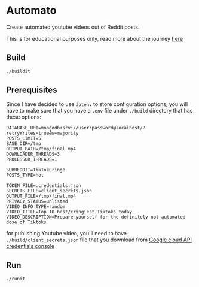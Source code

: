 # Automato

Create automated youtube videos out of Reddit posts.

This is for educational purposes only, read more about the journey [here](https://blog.mrg.sh/side-project-post-automated-youtube-videos-from-reddit)

## Build

```bash
./buildit
```

## Prerequisites

Since I have decided to use `dotenv` to store configuration options, you will have to make sure that you have a `.env` file under `./build` directory that has these options:

```
DATABASE_URI=mongodb+srv://user:password@localhost/?retryWrites=true&w=majority
POSTS_LIMIT=5
BASE_DIR=/tmp
OUTPUT_PATH=/tmp/final.mp4
DOWNLOADER_THREADS=3
PROCESSOR_THREADS=1

SUBREDDIT=TikTokCringe
POSTS_TYPE=hot

TOKEN_FILE=.credentials.json
SECRETS_FILE=client_secrets.json
OUTPUT_FILE=/tmp/final.mp4
PRIVACY_STATUS=unlisted
VIDEO_INFO_TYPE=random
VIDEO_TITLE=Top 10 best/cringiest Tiktoks today
VIDEO_DESCRIPTION=Prepare yourself for the definitely not automated dose of Tiktoks
```

for publishing Youtube video, you'll need to have `./build/client_secrets.json` file that you download from [Google cloud API credentials console](https://console.cloud.google.com/apis/credentials)

## Run

```bash
./runit
```
